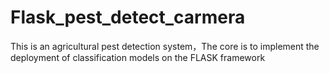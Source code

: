 # Flask_pest_detect_carmera
This is an agricultural pest detection system，The core is to implement the deployment of classification models on the FLASK framework

